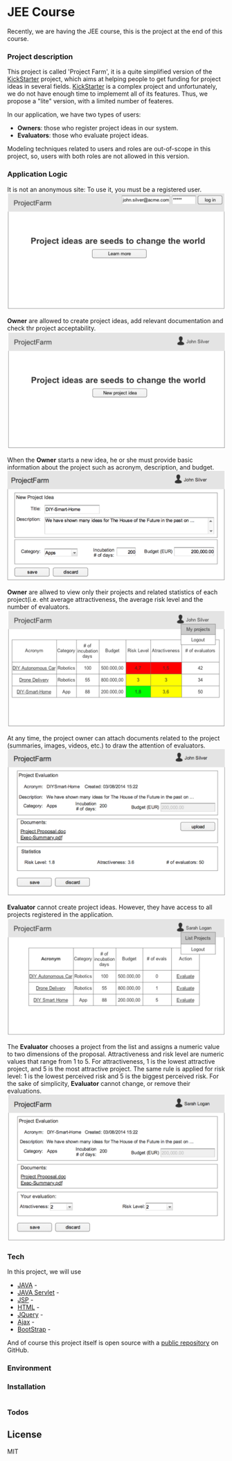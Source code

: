 # JEE Course
Recently, we are having the JEE course, this is the project at the end of this course.

### Project description
This project is called 'Project Farm', it is a quite simplified version of the [KickStarter] project, which aims at helping people to get funding for project ideas in several fields. [KickStarter] is a complex project and unfortunately, we do not have enough time to implememt all of its features. Thus, we propose a "lite" version, with a limited number of feateres.

In our application, we have two types of users: 
  - **Owners**: those who register project ideas in our system.
  - **Evaluators**: those who evaluate project ideas. 

Modeling techniques related to users and roles are out-of-scope in this project, so, users with both roles are not allowed in this version.

### Application Logic
It is not an anonymous site: To use it, you must be a registered user.
![image](https://github.com/Xx-william/JEE-Course/blob/master/Screen%20Shots/figure1.jpg)

**Owner** are allowed to create project ideas, add relevant documentation and check thr project acceptability.
![image](https://github.com/Xx-william/JEE-Course/blob/master/Screen%20Shots/figure2.jpg)

When the **Owner** starts a new idea, he or she must provide basic information about the project such as acronym, description, and budget.
![image](https://github.com/Xx-william/JEE-Course/blob/master/Screen%20Shots/figure3.jpg)

**Owner** are allwed to view only their projects and related statistics of each project(i.e. eht average attractiveness, the average risk level and the number of evaluators.
![image](https://github.com/Xx-william/JEE-Course/blob/master/Screen%20Shots/figure4.jpg)

At any time, the project owner can attach documents related to the project (summaries, images, videos, etc.) to draw the attention of evaluators.
![image](https://github.com/Xx-william/JEE-Course/blob/master/Screen%20Shots/figure5.jpg)

**Evaluator** cannot create project ideas. However, they have access to all projects registered in the application.
![image](https://github.com/Xx-william/JEE-Course/blob/master/Screen%20Shots/figure6.jpg)

The **Evaluator** chooses a project from the list and assigns a numeric value to two dimensions of the proposal. Attractiveness and risk level are numeric values that range from 1 to 5. For attractiveness, 1 is the lowest attractive project, and 5 is the most attractive project. The same rule is applied for risk level: 1 is the lowest perceived risk and 5 is the biggest perceived risk. For the sake of simplicity, **Evaluator** cannot change, or remove their evaluations.
![image](https://github.com/Xx-william/JEE-Course/blob/master/Screen%20Shots/figure7.jpg)
### Tech
In this project, we will use

* [JAVA] - 
* [JAVA Servlet] - 
* [JSP] - 
* [HTML] - 
* [JQuery] - 
* [Ajax] - 
* [BootStrap] -

And of course this project itself is open source with a [public repository]
 on GitHub.
### Environment


### Installation

```sh

```

### Todos


License
----

MIT


   [KickStarter]: <https://www.kickstarter.com/>
   [public repository]: <https://www.kickstarter.com/>
   [JAVA]: <https://www.java.com/en/download/whatis_java.jsp>
   [JAVA Servlet]: <http://www.oracle.com/technetwork/java/index-jsp-135475.html>
   [JSP]: <http://www.oracle.com/technetwork/java/javaee/jsp/index.html>
   [HTML]: <http://www.w3schools.com/tags/default.asp>
   [JQuery]: <https://jquery.com/>
   [Ajax]: <http://api.jquery.com/jquery.ajax/>
   [BootStrap]: <http://getbootstrap.com/>
  
  
  


